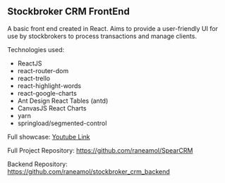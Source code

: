 ## Stockbroker CRM FrontEnd

A basic front end created in React. Aims to provide a user-friendly UI for use by stockbrokers to process transactions and manage clients.

Technologies used:
* ReactJS
* react-router-dom
* react-trello
* react-highlight-words
* react-google-charts
* Ant Design React Tables (antd)
* CanvasJS React Charts
* yarn
* springload/segmented-control

Full showcase: [Youtube Link](https://youtu.be/cxEaOhCAtX8)

Full Project Repository: https://github.com/raneamol/SpearCRM

Backend Repository: https://github.com/raneamol/stockbroker_crm_backend
